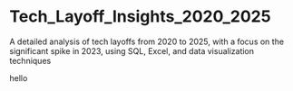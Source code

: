 # Tech_Layoff_Insights_2020_2025
A detailed analysis of tech layoffs from 2020 to 2025, with a focus on the significant spike in 2023, using SQL, Excel, and data visualization techniques


hello
